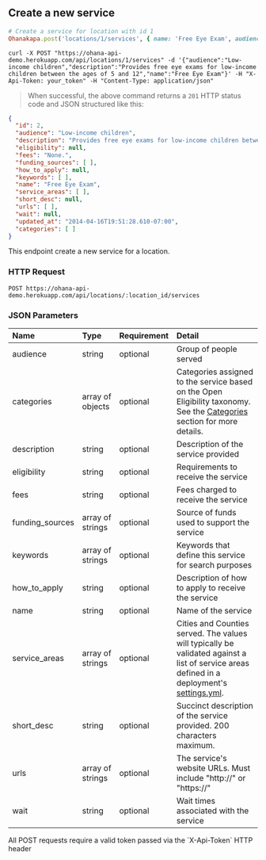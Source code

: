 ## Create a new service

```ruby
# Create a service for location with id 1
Ohanakapa.post('locations/1/services', { name: 'Free Eye Exam', audience: 'Low-income children between the ages of 5 and 12.', description: 'Provides free eye exams for low-income children between the ages of 5 and 12.' })
```

```shell
curl -X POST "https://ohana-api-demo.herokuapp.com/api/locations/1/services" -d '{"audience":"Low-income children","description":"Provides free eye exams for low-income children between the ages of 5 and 12","name":"Free Eye Exam"}' -H "X-Api-Token: your_token" -H "Content-Type: application/json"
```

> When successful, the above command returns a `201` HTTP status code and JSON
> structured like this:

```json
{
  "id": 2,
  "audience": "Low-income children",
  "description": "Provides free eye exams for low-income children between the ages of 5 and 12.",
  "eligibility": null,
  "fees": "None.",
  "funding_sources": [ ],
  "how_to_apply": null,
  "keywords": [ ],
  "name": "Free Eye Exam",
  "service_areas": [ ],
  "short_desc": null,
  "urls": [ ],
  "wait": null,
  "updated_at": "2014-04-16T19:51:28.610-07:00",
  "categories": [ ]
}
```

This endpoint create a new service for a location.

### HTTP Request

`POST https://ohana-api-demo.herokuapp.com/api/locations/:location_id/services`

### JSON Parameters

| Name | Type | Requirement | Detail |
|:-----|:-----|:---------|:-------|
| audience | string | optional | Group of people served |
| categories | array of objects | optional | Categories assigned to the service based on the Open Eligibility taxonomy. See the [Categories](#categories) section for more details. |
| description | string | optional | Description of the service provided |
| eligibility | string | optional | Requirements to receive the service |
| fees | string | optional | Fees charged to receive the service |
| funding_sources | array of strings | optional | Source of funds used to support the service |
| keywords | array of strings | optional | Keywords that define this service for search purposes |
| how_to_apply | string | optional | Description of how to apply to receive the service |
| name | string | optional | Name of the service |
| service_areas | array of strings | optional | Cities and Counties served. The values will typically be validated against a list of service areas defined in a deployment's [settings.yml](https://github.com/codeforamerica/ohana-api/blob/master/config/settings.yml#L132-152). |
| short_desc | string | optional | Succinct description of the service provided. 200 characters maximum. |
| urls | array of strings | optional | The service's website URLs. Must include "http://" or "https://"
| wait | string | optional | Wait times associated with the service |

<aside class="warning">All POST requests require a valid token passed via the
`X-Api-Token` HTTP header</aside>
